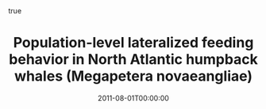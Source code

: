 ---
title: "Population-level lateralized feeding behavior in North Atlantic humpback whales (Megapetera novaeangliae)"
date: 2011-08-01T00:00:00

# Authors. Comma separated list, e.g. `["Bob Smith", "David Jones"]`.
authors:
- Canning, C
- Crain, D.
- Eaton, TS Jr 
- Nuessly, K 
- Friedlaender, A 
- Hurst, T
- Parks, S 
- Ware, C 
- Wiley, D 
- Weinrich, M

# Publication type.
# Legend:
# 0 = Uncategorized
# 1 = Conference proceedings
# 2 = Journal
# 3 = Work in progress
# 4 = Technical report
# 5 = Book
# 6 = Book chapter
publication_types: ["2"]

# Publication name and optional abbreviated version.
#publication = "In *International Conference on Multimedia and Expo Workshops (ICMEW)*, IEEE."
publication_short: "In *Animal Behaviour*"

# Abstract and optional shortened version.
#abstract = ""
#abstract_short = ""

# Featured image thumbnail (optional)
image_preview: ""

# Is this a selected publication? (true/false)
selected: true

# Projects (optional).
#   Associate this publication with one or more of your projects.
#   Simply enter the filename of your project in `content/project/`.
#   Otherwise, set `projects = []`. ["example-external-project.md"]
projects: []

# Links (optional).
url_pdf: "https://onlinelibrary.wiley.com/doi/abs/10.1111/mms.12074"
#url_preprint = "http://eprints.soton.ac.uk/352095/1/Cushen-IMV2013.pdf"
#url_code = "#"
#url_dataset = "#"
#url_project = "#"
#url_slides = "#"
#url_video = "#"
#url_poster = "#"
#url_source = "#"

# Custom links (optional).
#   Uncomment line below to enable. For multiple links, use the form `[{...}, {...}, {...}]`.
#url_custom = [{name = "Custom Link", url = "http://example.org"}]

# Does the content use math formatting?
math: true

# Does the content use source code highlighting?
highlight: true

# Featured image
# Place your image in the `static/img/` folder and reference its filename below, e.g. `image = "example.jpg"`.
#[header]
#image = "headers/bubbles-wide.jpg"
#caption = "My caption :smile:"

---